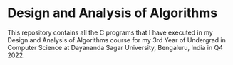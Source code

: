 # Design and Analysis of Algorithms

This repository contains all the C programs that I have executed in my Design and Analysis of Algorithms course for my 3rd Year of Undergrad in Computer Science at Dayananda Sagar University, Bengaluru, India in Q4 2022.
